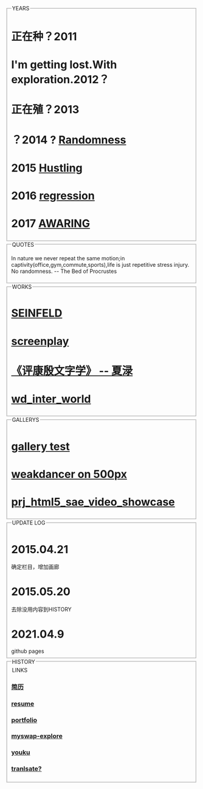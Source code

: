 
<fieldset>
	<legend>YEARS</legend>
	<h1>正在种？2011</h1>
	<h1>I'm getting lost.With exploration.2012？</h1>
	<h1>正在殖？2013</h1>
	<h1>？2014 ? <a href="http://v.youku.com/v_show/id_XNzQyODc5NzIw.html?from=s1.8-1-1.2">Randomness</a></h1>
	<h1>2015  <a href="http://v.youku.com/v_show/id_XMTQ4NTE4OTkwMA==.html">Hustling</a></h1>
	<h1>2016 <a href="http://www.etymonline.com/index.php?allowed_in_frame=0&amp;search=regression">regression</a> </h1>
	<h1>2017 <a href="http://www.etymonline.com/index.php?term=aware&amp;allowed_in_frame=0">AWARING</a> </h1>
</fieldset>

<fieldset>
	<legend>QUOTES</legend>
	<p>
	In nature we never repeat the same motion;in captivity(office,gym,commute,sports),life is just repetitive stress injury.       No  randomness. -- The Bed of Procrustes
	</p>
</fieldset>



<fieldset>
	<legend>WORKS</legend>
	<h1><a href="songfei.html">SEINFELD</a></h1>
	<h1><a href="screenplay/">screenplay</a></h1>
	<h1><a href="pingkangyin.html">《评康殷文字学》 -- 夏渌</a></h1>
	<h1><a href="wd_inter_world/wd_inter_world.html">wd_inter_world</a></h1>
</fieldset>


<fieldset>
	<legend>GALLERYS</legend>
	<h1><a href="gallery_test/index.html">gallery test</a></h1>
	<h1><a href="https://500px.com/weakdancer">weakdancer on 500px</a></h1>
	<h1><a href="prj_html5_sae_video_showcase.html">prj_html5_sae_video_showcase</a></h1>
</fieldset>


<fieldset>
	<legend>UPDATE LOG</legend>
	<h1>2015.04.21</h1>确定栏目，增加画廊
	<h1>2015.05.20</h1>去除没用内容到HISTORY
	<h1>2021.04.9</h1>github pages
</fieldset>


<fieldset>
	<legend>HISTORY</legend>
	<legend>LINKS</legend>
	<h3><a href="郜帅简历.pdf">简历</a></h3>
	<h3><a href="RESUME.html">resume</a></h3>
	<h3><a href="Portfolio.html">portfolio</a></h3>
	<h3><a href="http://myswap.sinaapp.com/wd/ex">myswap-explore</a></h3>
	<h3><a href="http://i.youku.com/weakdancer">youku</a></h3>
	<h3><a href="http://weakdancer.lofter.com/">tranlsate?</a></h3>
	


</fieldset>


